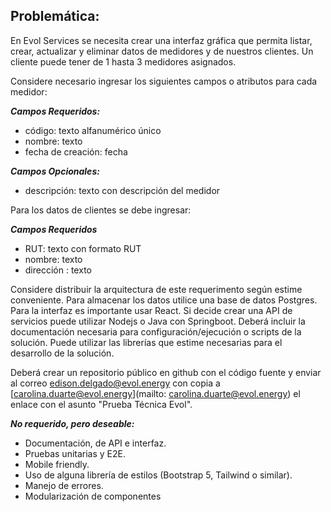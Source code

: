 ## Problemática:

En Evol Services se necesita crear una interfaz gráfica que permita listar, crear, actualizar y eliminar datos de medidores y de nuestros clientes. Un cliente puede tener de 1 hasta 3 medidores  asignados.

Considere necesario ingresar los siguientes campos o atributos para cada medidor:

***Campos Requeridos:***

- código: texto alfanumérico único
- nombre: texto
- fecha de creación: fecha

***Campos Opcionales:***

- descripción: texto con descripción del medidor

Para los datos de clientes se debe ingresar:

***Campos Requeridos***

- RUT: texto con formato RUT
- nombre: texto
- dirección : texto

Considere distribuir la arquitectura de este requerimento según estime conveniente.
Para almacenar los datos utilice una base de datos Postgres.
Para la interfaz es importante usar React.
Si decide crear una API de servicios puede utilizar Nodejs o Java con Springboot.
Deberá incluir la documentación necesaria para configuración/ejecución o scripts de la solución.
Puede utilizar las librerías que estime necesarias para el desarrollo de la solución.

Deberá crear un repositorio público en github con el código fuente y enviar al correo [edison.delgado@evol.energy](mailto:edison.delgado@evol.energy) con copia a [carolina.duarte@evol.energy](mailto: carolina.duarte@evol.energy) el enlace con el asunto "Prueba Técnica Evol".

***No requerido, pero deseable:***

- Documentación, de API e interfaz.
- Pruebas unitarias y E2E.
- Mobile friendly.
- Uso de alguna librería de estilos (Bootstrap 5, Tailwind o similar).
- Manejo de errores.
- Modularización de componentes
